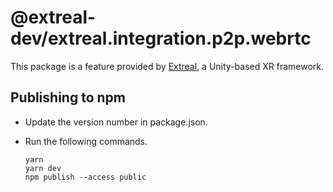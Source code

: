 ﻿# @extreal-dev/extreal.integration.p2p.webrtc

This package is a feature provided by [Extreal](https://fintan.jp/page/6717/), a Unity-based XR framework.

## Publishing to npm

- Update the version number in package.json.
- Run the following commands.

  ```text
  yarn
  yarn dev
  npm publish --access public
  ```
